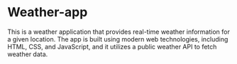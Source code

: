 # Weather-app
This is a weather application that provides real-time weather information for a given location. The app is built using modern web technologies, including HTML, CSS, and JavaScript, and it utilizes a public weather API to fetch weather data.
